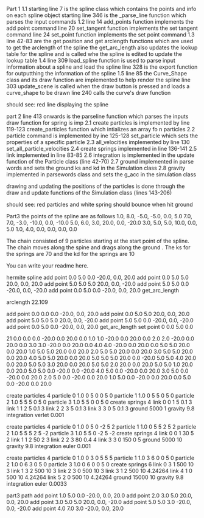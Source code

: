 Part 1
1.1
starting line 7 is the spline class which contains the points and info on each spline object
starting line 346 is the _parse_line function which parses the input commands
1.2
line 14 add_points function implements the add point command
line 20 set_tangent function implements the set tangent command
line 24 set_point function implements the set point command
1.3
line 42-83 are the get position and get arclength functions which are used to get the arclength of the spline
the get_arc_length also updates the lookup table for the spline and is called whe the spline is edited to update the lookup table
1.4
line 309 load_spline function is used to parse input information about a spline and load the spline
line 328 is the export function for outputthing the information of the spline
1.5
line 85 the Curve_Shape class and its draw function are implemented to help render the spline
line 303 update_scene is called when the draw button is pressed and loads a curve_shape to be drawn
line 240 calls the curve's draw function

should see: red line displaying the spline

part 2
line 413 onwards is the parseline function which parses the inputs
draw function for spring is imp
2.1
create particles is implemented by line 119-123 create_particles function which intializes an array fo n particles
2.2
particle command is implemented by ine 125-128 set_particle which sets the properties of a specific particle
2.3
all_velocities
implemented by line 130 set_all_particle_velocities
2.4
create springs implemented in line 136-141
2.5
link implemented in line 83-85
2.6
integration is implemented in the update function of the Particle class (line 42-70)
2.7
ground implemented in parse words and sets the ground ks and kd in the Simulation class
2.8
gravity implemented in parsewords class and sets the g_acc in the simulation class

drawing and updating the positions of the particles is done through the draw and update functions of the Simulation class (lines 143-206) 

should see: red particles and white spring should bounce when hit ground

Part3
the points of the spline are as follows
1.0, 8.0, -5.0, -5.0, 0.0, 5.0
7.0, 7.0, -3.0, -10.0, 0.0, -10.0
5.0, 6.0, 3.0, 20.0, 0.0, -20.0
3.0, 5.0, 5.0, 10.0, 0.0, 5.0
1.0, 4.0, 0.0, 0.0, 0.0, 0.0

The chain consisted of 9 particles starting at the start point of the spline. The chain moves along the spine and drags along the ground .
The ks for the springs are 70 and the kd for the springs are 10


You can write your readme here.

hermite spline
add point 0.0 5.0 0.0 -20.0, 0.0, 20.0
add point 0.0 5.0 5.0 20.0, 0.0, 20.0
add point 5.0 5.0 5.0 20.0, 0.0, -20.0
add point 5.0 5.0 0.0 -20.0, 0.0, -20.0
add point 0.0 5.0 0.0 -20.0, 0.0, 20.0
get_arc_length

arclength 22.109


add point 0.0 0.0 0.0 -20.0, 0.0, 20.0
add point 0.0 5.0 5.0 20.0, 0.0, 20.0
add point 5.0 5.0 5.0 20.0, 0.0, -20.0
add point 5.0 5.0 0.0 -20.0, 0.0, -20.0
add point 0.0 5.0 0.0 -20.0, 0.0, 20.0
get_arc_length
set point 0 0.0 5.0 0.0

21
0.0 0.0 0.0 -20.0 0.0 20.0
0.0 1.0 1.0 -20.0 0.0 20.0
0.0 2.0 2.0 -20.0 0.0 20.0
0.0 3.0 3.0 -20.0 0.0 20.0
0.0 4.0 4.0 -20.0 0.0 20.0
0.0 5.0 5.0 20.0 0.0 20.0
1.0 5.0 5.0 20.0 0.0 20.0
2.0 5.0 5.0 20.0 0.0 20.0
3.0 5.0 5.0 20.0 0.0 20.0
4.0 5.0 5.0 20.0 0.0 20.0
5.0 5.0 5.0 20.0 0.0 -20.0
5.0 5.0 4.0 20.0 0.0 20.0
5.0 5.0 3.0 20.0 0.0 20.0
5.0 5.0 2.0 20.0 0.0 20.0
5.0 5.0 1.0 20.0 0.0 20.0
5.0 5.0 0.0 -20.0 0.0 -20.0
4.0 5.0 0.0 -20.0 0.0 20.0
3.0 5.0 0.0 -20.0 0.0 20.0
2.0 5.0 0.0 -20.0 0.0 20.0
1.0 5.0 0.0 -20.0 0.0 20.0
0.0 5.0 0.0 -20.0 0.0 20.0


create particles 4
particle 0  1.0  0 5 0   0  5  0
particle 1  1.0  0 5 5   0  5  0
particle 2  1.0  5 5 5   0  5  0
particle 3  1.0  5 5 0   0  5  0
create springs 4
link 0  0 1  5  0.1  3
link 1  1 2  5  0.1  3
link 2  2 3  5  0.1  3
link 3  3 0  5  0.1  3
ground 5000 1
gravity 9.8
integration verlet 0.001


create particles 4
particle 0  1.0  0 5 0  -2  5  2
particle 1  1.0  0 5 5   2  5  2
particle 2  1.0  5 5 5   2  5 -2
particle 3  1.0  5 5 0  -2  5 -2
create springs 4
link 0  0 1  30  5    2
link 1  1 2  50  2    3
link 2  2 3  80  0.4  4
link 3  3 0  150 0    5
ground 5000 10
gravity 9.8
integration euler 0.001


create particles 4
particle 0  1.0   0  3  0   5  5  5
particle 1  1.0   3  6  0   0  5  0
particle 2  1.0   0  6  3   0  5  0
particle 3  1.0   0  6  0   0  5  0
create springs 6
link 0  3 1  500  10  3
link 1  3 2  500  10  3
link 2  3 0  500  10  3
link 3  1 2  500  10  4.24264
link 4  1 0  500  10  4.24264
link 5  2 0  500  10  4.24264
ground 15000 10
gravity 9.8
integration euler 0.0033




part3 path
add point 1.0 5.0 0.0 -20.0, 0.0, 20.0
add point 2.0 3.0 5.0 20.0, 0.0, 20.0
add point 3.0 5.0 5.0 20.0, 0.0, -20.0
add point 5.0 5.0 3.0 -20.0, 0.0, -20.0
add point 4.0 7.0 3.0 -20.0, 0.0, 20.0